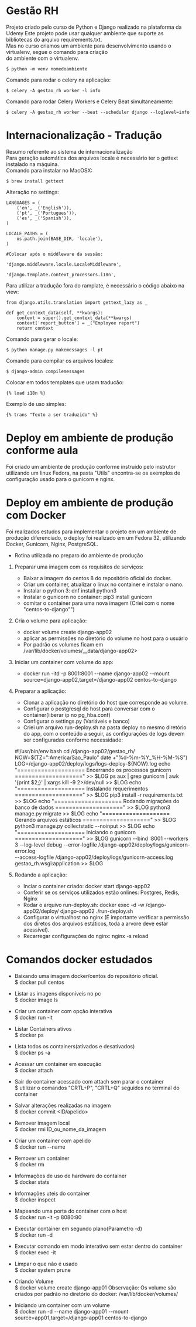 # Gestão RH
Projeto criado pelo curso de Python e Django realizado na plataforma da Udemy<bt>
Este projeto pode usar qualquer ambiente que suporte as bibliotecas do arquivo requirements.txt.<br>
Mas no curso criamos um ambiente para desenvolvimento usando o virtualenv, segue o comando para criação<br> 
do ambiente com o virtualenv.

    $ python -m venv nomedoambiente

Comando para rodar o celery na aplicação:

    $ celery -A gestao_rh worker -l info

Comando para rodar Celery Workers e Celery Beat simultaneamente:

    $ celery -A gestao_rh worker --beat --scheduler django --loglevel=info
# Internacionalização - Tradução
Resumo referente ao sistema de internacionalização<br>
Para geração automática dos arquivos locale é necessário ter o gettext instalado na máquina.<br>
Comando para instalar no MacOSX:

    $ brew install gettext

Alteração no settings:

    LANGUAGES = (
        ('en', _('English')),
        ('pt', _('Portugues')),
        ('es', _('Spanish')),
    )

    LOCALE_PATHS = (
        os.path.join(BASE_DIR, 'locale'),
    )

    #Colocar após o middleware da sessão:

    'django.middleware.locale.LocaleMiddleware',

    'django.template.context_processors.i18n',

Para utilizar a tradução fora do ramplate, é necessário o código abaixo na view:

    from django.utils.translation import gettext_lazy as _

    def get_context_data(self, **kwargs):
        context = super().get_context_data(**kwargs)
        context['report_button'] = _("Employee report")
        return context

Comando para gerar o locale:

    $ python manage.py makemessages -l pt

Comando para compilar os arquivos locales:

    $ django-admin compilemessages

Colocar em todos templates que usam traducão:

    {% load i18n %}

Exemplo de uso simples:

    {% trans "Texto a ser traduzido" %}

# Deploy em ambiente de produção conforme aula

Foi criado um ambiente de produção conforme instruido pelo instrutor utilizando um linux Fedora, na pasta "Utils" 
encontra-se os exemplos de configuração usado para o gunicorn e nginx.


# Deploy em ambiente de produção com Docker

Foi realizados estudos para implementar o projeto em um ambiente de produção diferenciado, 
o deploy foi realizado em um Fedora 32, utilizando Docker, Gunicorn, Nginx, PostgreSQL.

* Rotina utilizada no preparo do ambiente de produção
1. Preparar uma imagem com os requisitos de serviços:
	- Baixar a imagem do centos 8 do repositório oficial do docker.
	- Criar um container, atualizar o linux no container e instalar o nano.
	- Instalar o python 3: dnf install python3
	- Instalar o gunicorn no container: pip3 install gunicorn
	- comitar o container para uma nova imagem (Criei com o nome "centos-to-django"")
2. Cria o volume para aplicação:
	- docker volume create django-app02
	- aplicar as permissões no diretório do volume no host para o usuário 
	- Por padrão os volumes ficam em /var/lib/docker/volumes/__data/django-app02>
3. Iniciar um container com volume do app:
	- docker run -itd -p 8001:8001 --name django-app02 --mount source=django-app02,target=/django-app02 centos-to-django
4. Preparar a aplicação:
	- Clonar a aplicação no diretório do host que corresponde ao volume.
	- Configurar o postgresql do host para conversar com o container(liberar ip no pg_hba.conf)
	- Configurar o settings.py (Variáveis e banco)
	- Criei um arquivo run-deploy.sh na pasta deploy no mesmo diretório do app, com o conteúdo a seguir, 
	as configurações de logs devem ser configuradas conforme necessidade:

	
    #!/usr/bin/env bash
	cd /django-app02/gestao_rh/
	NOW=$(TZ=":America/Sao_Paulo" date +"%d-%m-%Y_%H-%M-%S")
	LOG=/django-app02/deploy/logs/logs-deploy-${NOW}.log
	echo "==================== Encerrando os processos gunicorn ====================" >> $LOG
	ps aux | grep gunicorn | awk '{print $2;}' | xargs kill -9 2>/dev/null >> $LOG
	echo "==================== Instalando requerimentos ====================" >> $LOG
	pip3 install -r requirements.txt >> $LOG
	echo "==================== Rodando migrações do banco de dados ====================" >> $LOG
	python3 manage.py migrate >> $LOG
	echo "==================== Gerando arquivos estáticos ====================" >> $LOG
	python3 manage.py collectstatic --noinput >> $LOG
	echo "==================== Iniciando o gunicorn ====================" >> $LOG
	gunicorn --bind :8001 --workers 3 --log-level debug  --error-logfile /django-app02/deploy/logs/gunicorn-error.log  
	--access-logfile /django-app02/deploy/logs/gunicorn-access.log gestao_rh.wsgi:application >> $LOG

5. Rodando a aplicação:
	- Inciar o container criado: docker start django-app02
	- Conferir se os serviços utilizados estão onlines: Postgres, Redis, Nginx
	- Rodar o arquivo run-deploy.sh: docker exec -d -w /django-app02/deploy/ django-app02 ./run-deploy.sh
	- Configurar o virtualhost no nginx (É importante verificar a permissão dos diretos dos arquivos estáticos, toda a arvore deve estar acessível).
	- Recarregar configurações do nginx: nginx -s reload
	
# Comandos docker estudados
- Baixando uma imagem docker/centos do repositório oficial.<br>
$ docker pull centos
- Listar as imagens disponíveis no pc<br>
$ docker image ls
- Criar um container com opção interativa<br>
$ docker run -it <nome-da-imagem>
- Listar Containers ativos<br>
$ docker ps
- Lista todos os containers(ativados e desativados)<br>
$ docker ps -a
- Acessar um container em execução<br>
$ docker attach <id-ou-apelido>
- Sair do container acessado com attach sem parar o container<br>
$ utilizar o comandos "CRTL+P", "CRTL+Q" seguidos no terminal do container<br>
- Salvar alterações realizadas na imagem<br>
$ docker commit <ID/apelido> <nome-da-nova-imagem>

- Remover imagem local<br>
$ docker rmi ID_ou_nome_da_imagem
- Criar um container com apelido<br>
$ docker run --name <apelido> <nome-da-imagem>
- Remover um container<br>
$ docker rm <id-ou-apelido>
- Informações de uso de hardware do container<br>
$ docker stats <id-ou-apelido>
- Informações uteis do container<br>
$ docker inspect <id-ou-apelido>
- Mapeando uma porta do container com o host<br>
$ docker run -it -p 8080:80 <id-ou-apelido>
- Executar container em segundo plano(Parametro -d)<br>
$ docker run -d <nome-da-imagem>
- Executar comando em modo interativo sem estar dentro do container<br>
$ docker exec -it <id-ou-apelido> <comando>
- Limpar o que não é usado<br>
$ docker system prune
- Criando Volume<br>
$ docker volume create django-app01
Observação: Os volume são criados por padrão no diretório do docker: /var/lib/docker/volumes/
- Iniciando um container com um volume<br>
$ docker run -d --name django-app01 --mount source=app01,target=/django-app01 centos-to-django